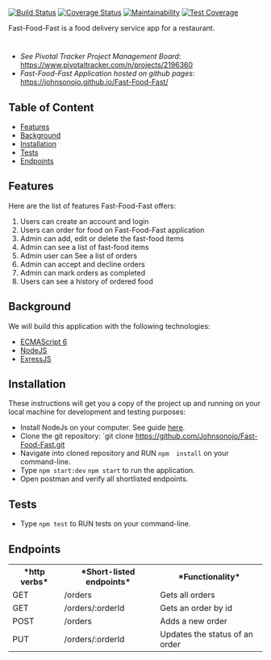 [![Build Status](https://travis-ci.org/Johnsonojo/Fast-Food-Fast.svg?branch=develop)](https://travis-ci.org/Johnsonojo/Fast-Food-Fast)
[![Coverage Status](https://coveralls.io/repos/github/Johnsonojo/Fast-Food-Fast/badge.svg?branch=develop)](https://coveralls.io/github/Johnsonojo/Fast-Food-Fast?branch=develop)
[![Maintainability](https://api.codeclimate.com/v1/badges/0dff9f9c223093a97031/maintainability)](https://codeclimate.com/github/Johnsonojo/Fast-Food-Fast/maintainability)
[![Test Coverage](https://api.codeclimate.com/v1/badges/0dff9f9c223093a97031/test_coverage)](https://codeclimate.com/github/Johnsonojo/Fast-Food-Fast/test_coverage)

Fast-Food-Fast is a food delivery service app for a restaurant.

# 
* *See Pivotal Tracker Project Management Board*:
https://www.pivotaltracker.com/n/projects/2196360
* *Fast-Food-Fast Application hosted on github pages*:
https://johnsonojo.github.io/Fast-Food-Fast/

## Table of Content
<!-- * [Problem Statement](#problem) -->
* [Features](#features)
* [Background](#background)
* [Installation](#installation)
* [Tests](#tests)
* [Endpoints](#endpoints)

## Features
Here are the list of features Fast-Food-Fast offers:

1. Users can create an account and login
2. Users can order for food on Fast-Food-Fast application
3. Admin can add, edit or delete the fast-food items
4. Admin can see a list of fast-food items
5. Admin user can See a list of orders
6. Admin can accept and decline orders
7. Admin can mark orders as completed
6. Users can see a history of ordered food

## Background

We will build this application with the following technologies:

* [ECMAScript 6](https://en.wikipedia.org/wiki/ECMAScript)
* [NodeJS](https://nodejs.org/en/)
* [ExressJS](https://en.wikipedia.org/wiki/Express.js)

## Installation

These instructions will get you a copy of the project up and running on your local machine for development and testing purposes:

* Install NodeJs on your computer. See guide [here](https://nodejs.org/en).
* Clone the git repository:
`git clone https://github.com/Johnsonojo/Fast-Food-Fast.git 
* Navigate into cloned repository and RUN `npm  install` on your command-line.
* Type `npm start:dev` `npm start` to run the application.
* Open postman and verify all shortlisted endpoints.

## Tests

* Type `npm test` to RUN tests on your command-line.

## Endpoints

<table>
<tr><th>*http verbs*</th><th>*Short-listed endpoints*</th><th> *Functionality* </th></tr>
<tr><td>GET</td><td>/orders</td><td> Gets all orders</td></tr>
<tr><td>GET</td><td>/orders/:orderId</td><td>Gets an order by id</td></tr>
<tr><td>POST</td><td>/orders </td><td> Adds a new order</td></tr>
<tr><td>PUT</td><td> /orders/:orderId </td><td> Updates the status of an order</td></tr>
</table>
